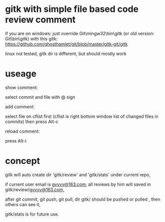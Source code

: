 
# gitk with simple file based code review comment

if you are on windows:
just override Git\mingw32\bin\gitk (or old version: Git\bin\gitk) with this gitk: https://github.com/ghosthamlet/git/blob/master/gitk-git/gitk

linux not tested, gitk dir is different, but should mostly work

# useage

show comment:

select commit and file with @ sign


add comment:

select file on cflist first (cflist is right bottom window list of changed files in commits)
then press Alt-c


reload comment:

press Alt-l


# concept

gitk will auto create dir 'gitk/review' and 'gitk/stats' under current repo,

if current user email is gvvvv@163.com, all reviews by him will saved in gitk/review/gvvvv@163.com,

after git commit, git push, git pull, dir gitk/ should be pushed or pulled , then others can see it,

gitk/stats is for future use.

